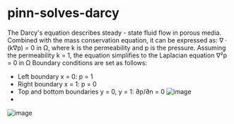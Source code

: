 # pinn-solves-darcy
 The Darcy's equation describes steady - state fluid flow in porous media.
 Combined with the mass conservation equation, it can be expressed as:
 ∇ · (k∇p) = 0   in Ω, where k is the permeability and p is the pressure.
 Assuming the permeability k = 1, the equation simplifies to the Laplacian equation ∇²p = 0   in Ω
 Boundary conditions are set as follows:
 - Left boundary x = 0: p = 1
 - Right boundary x = 1: p = 0
 - Top and bottom boundaries y = 0, y = 1: ∂p/∂n = 0
![image](https://github.com/user-attachments/assets/9838e171-321e-4b95-bd67-3a77dcddbb74)
 - 
![image](https://github.com/user-attachments/assets/d6d2a9de-f306-4beb-94e7-f2dcf376665b)
